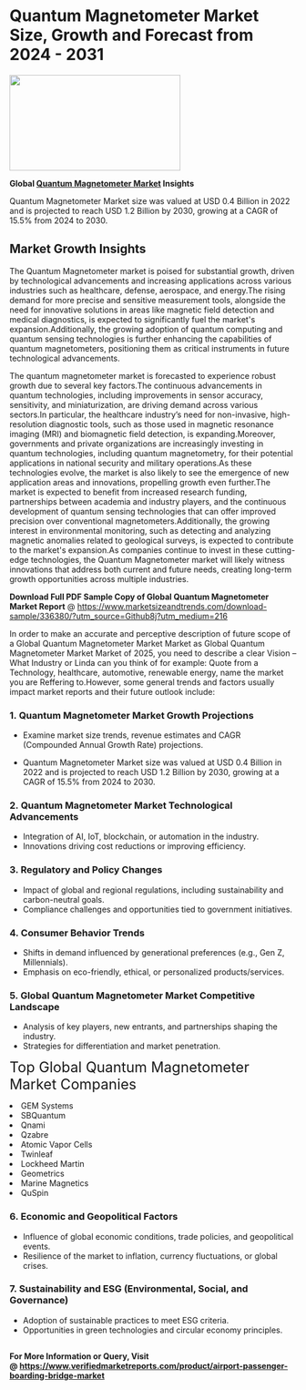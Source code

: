 <H1>Quantum Magnetometer Market Size, Growth and Forecast from 2024 - 2031</H1><img class="aligncenter size-medium wp-image-584254" src="https://thirdeyenews.in/wp-content/uploads/2024/09/Global-Market-Research-300x168.jpeg" alt="" width="300" height="168" /><p><strong>Global&nbsp;<a href="https://www.marketsizeandtrends.com/download-sample/336380/?utm_source=Github8j?utm_medium=216">Quantum Magnetometer Market</a> Insights</strong></p><p>Quantum Magnetometer Market size was valued at USD 0.4 Billion in 2022 and is projected to reach USD 1.2 Billion by 2030, growing at a CAGR of 15.5% from 2024 to 2030.</p><p><h2>Market Growth Insights</h2> <p>The Quantum Magnetometer market is poised for substantial growth, driven by technological advancements and increasing applications across various industries such as healthcare, defense, aerospace, and energy.The rising demand for more precise and sensitive measurement tools, alongside the need for innovative solutions in areas like magnetic field detection and medical diagnostics, is expected to significantly fuel the market's expansion.Additionally, the growing adoption of quantum computing and quantum sensing technologies is further enhancing the capabilities of quantum magnetometers, positioning them as critical instruments in future technological advancements.</p> <p>The quantum magnetometer market is forecasted to experience robust growth due to several key factors.The continuous advancements in quantum technologies, including improvements in sensor accuracy, sensitivity, and miniaturization, are driving demand across various sectors.In particular, the healthcare industry’s need for non-invasive, high-resolution diagnostic tools, such as those used in magnetic resonance imaging (MRI) and biomagnetic field detection, is expanding.Moreover, governments and private organizations are increasingly investing in quantum technologies, including quantum magnetometry, for their potential applications in national security and military operations.As these technologies evolve, the market is also likely to see the emergence of new application areas and innovations, propelling growth even further.The market is expected to benefit from increased research funding, partnerships between academia and industry players, and the continuous development of quantum sensing technologies that can offer improved precision over conventional magnetometers.Additionally, the growing interest in environmental monitoring, such as detecting and analyzing magnetic anomalies related to geological surveys, is expected to contribute to the market's expansion.As companies continue to invest in these cutting-edge technologies, the Quantum Magnetometer market will likely witness innovations that address both current and future needs, creating long-term growth opportunities across multiple industries.<p><span class=""><strong>Download Full PDF Sample Copy of Global Quantum Magnetometer Market Report</strong> @ <a href="https://www.marketsizeandtrends.com/download-sample/336380/?utm_source=Github8j?utm_medium=216" target="_blank">https://www.marketsizeandtrends.com/download-sample/336380/?utm_source=Github8j?utm_medium=216</a></span></p><p>In order to make an accurate and perceptive description of future scope of a Global&nbsp;Quantum Magnetometer Market Market as Global&nbsp;Quantum Magnetometer Market Market of 2025, you need to describe a clear Vision &ndash; What Industry or Linda can you think of for example: Quote from a Technology, healthcare, automotive, renewable energy, name the market you are Reffering to.However, some general trends and factors usually impact market reports and their future outlook include:</p><h3>1.&nbsp;<strong>Quantum Magnetometer Market Growth Projections</strong></h3><ul><li>Examine market size trends, revenue estimates and CAGR (Compounded Annual Growth Rate) projections.</li><li><p>Quantum Magnetometer Market size was valued at USD 0.4 Billion in 2022 and is projected to reach USD 1.2 Billion by 2030, growing at a CAGR of 15.5% from 2024 to 2030.</p></li></ul><h3>2.&nbsp;<strong>Quantum Magnetometer Market Technological Advancements</strong></h3><ul><li>Integration of AI, IoT, blockchain, or automation in the industry.</li><li>Innovations driving cost reductions or improving efficiency.</li></ul><h3>3.&nbsp;<strong>Regulatory and Policy Changes</strong></h3><ul><li>Impact of global and regional regulations, including sustainability and carbon-neutral goals.</li><li>Compliance challenges and opportunities tied to government initiatives.</li></ul><h3>4.&nbsp;<strong>Consumer Behavior Trends</strong></h3><ul><li>Shifts in demand influenced by generational preferences (e.g., Gen Z, Millennials).</li><li>Emphasis on eco-friendly, ethical, or personalized products/services.</li></ul><h3>5.&nbsp;<strong>Global Quantum Magnetometer Market Competitive Landscape</strong></h3><ul><li>Analysis of key players, new entrants, and partnerships shaping the industry.</li><li>Strategies for differentiation and market penetration.</li></ul><p data-pm-slice="1 1 []"><span style="color: inherit; font-family: inherit; font-size: 25px;">Top Global Quantum Magnetometer Market Companies</span></p><div class="" data-test-id=""><p><li>GEM Systems</li><li> SBQuantum</li><li> Qnami</li><li> Qzabre</li><li> Atomic Vapor Cells</li><li> Twinleaf</li><li> Lockheed Martin</li><li> Geometrics</li><li> Marine Magnetics</li><li> QuSpin</li></p></div><h3>6.&nbsp;<strong>Economic and Geopolitical Factors</strong></h3><ul><li>Influence of global economic conditions, trade policies, and geopolitical events.</li><li>Resilience of the market to inflation, currency fluctuations, or global crises.</li></ul><h3>7.&nbsp;<strong>Sustainability and ESG (Environmental, Social, and Governance)</strong></h3><ul><li>Adoption of sustainable practices to meet ESG criteria.</li><li>Opportunities in green technologies and circular economy principles.</li></ul><h2><strong style="font-size: 14px;">For More Information or Query, Visit @&nbsp;</strong><a style="background-color: #ffffff; font-size: 14px;" href="https://www.marketsizeandtrends.com/report/quantum-magnetometer-market/" target="_blank">https://www.verifiedmarketreports.com/product/airport-passenger-boarding-bridge-market</a></h2>